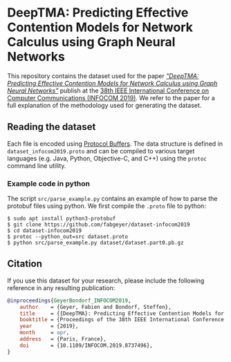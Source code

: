 # DeepTMA: Predicting Effective Contention Models for Network Calculus using Graph Neural Networks

This repository contains the dataset used for the paper [_"DeepTMA: Predicting Effective Contention Models for Network Calculus using Graph Neural Networks"_](https://dx.doi.org/10.1109/INFOCOM.2019.8737496) publish at the [38th IEEE International Conference on Computer Communications (INFOCOM 2019)](http://infocom2019.ieee-infocom.org/). We refer to the paper for a full explanation of the methodology used for generating the dataset.

## Reading the dataset

Each file is encoded using [Protocol Buffers](https://developers.google.com/protocol-buffers/). The data structure is defined in `dataset_infocom2019.proto` and can be compiled to various target languages (e.g. Java, Python, Objective-C, and C++) using the `protoc` command line utility.

### Example code in python

The script `src/parse_example.py` contains an example of how to parse the protobuf files using python.
We first compile the `.proto` file to python:

```
$ sudo apt install python3-protobuf
$ git clone https://github.com/fabgeyer/dataset-infocom2019
$ cd dataset-infocom2019
$ protoc --python_out=src dataset.proto
$ python src/parse_example.py dataset/dataset.part0.pb.gz
```

## Citation

If you use this dataset for your research, please include the following reference in any resulting publication:

```bibtex
@inproceedings{GeyerBondorf_INFOCOM2019,
	author    = {Geyer, Fabien and Bondorf, Steffen},
	title     = {{DeepTMA}: Predicting Effective Contention Models for Network Calculus using Graph Neural Networks},
	booktitle = {Proceedings of the 38th IEEE International Conference on Computer Communications (INFOCOM)},
	year      = {2019},
	month     = apr,
	address   = {Paris, France},
	doi       = {10.1109/INFOCOM.2019.8737496},
}
```
